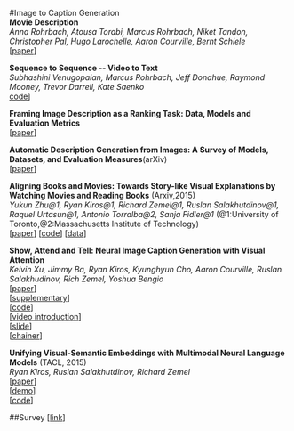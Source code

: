 #Image to Caption Generation  
**Movie Description**  
*Anna Rohrbach, Atousa Torabi, Marcus Rohrbach, Niket Tandon, Christopher Pal, Hugo Larochelle, Aaron Courville, Bernt Schiele*  
[[paper](http://arxiv.org/abs/1605.03705)]  

**Sequence to Sequence -- Video to Text**  
*Subhashini Venugopalan, Marcus Rohrbach, Jeff Donahue, Raymond Mooney, Trevor Darrell, Kate Saenko*  
[code](https://github.com/jazzsaxmafia/video_to_sequence)]  

**Framing Image Description as a Ranking Task: Data, Models and Evaluation Metrics**  
[[paper](http://www.jair.org/media/3994/live-3994-7274-jair.pdf)]  

**Automatic Description Generation from Images: A Survey of Models, Datasets, and Evaluation Measures**(arXiv)  
[[paper](http://arxiv.org/pdf/1601.03896.pdf)]  

**Aligning Books and Movies: Towards Story-like Visual Explanations by Watching Movies and Reading Books** (Arxiv,2015)  
*Yukun Zhu@1, Ryan Kiros@1, Richard Zemel@1, Ruslan Salakhutdinov@1, Raquel Urtasun@1, Antonio Torralba@2, Sanja Fidler@1* (@1:University of Toronto,@2:Massachusetts Institute of Technology)   
[[paper](http://arxiv.org/abs/1506.06724)]
[[code](https://github.com/ryankiros/neural-storyteller)]
[[data](http://www.cs.toronto.edu/~mbweb/)]  

**Show, Attend and Tell: Neural Image Caption Generation with Visual Attention**  
*Kelvin Xu, Jimmy Ba, Ryan Kiros, Kyunghyun Cho, Aaron Courville, Ruslan Salakhudinov, Rich Zemel, Yoshua Bengio*  
[[paper](http://jmlr.org/proceedings/papers/v37/xuc15.pdf)]  
[[supplementary](http://jmlr.org/proceedings/papers/v37/xuc15-supp.pdf)]  
[[code](https://github.com/kelvinxu/arctic-captions)]  
[[video introduction](https://www.youtube.com/watch?v=kLWRKr4PT_E)]  
[[slide](http://www.slideshare.net/eunjileee/show-attend-and-tell-neural-image-caption-generation-with-visual-attention)]  
[[chainer](https://github.com/apple2373/chainer_caption_generation)]  

**Unifying Visual-Semantic Embeddings with Multimodal Neural Language Models** (TACL, 2015)  
*Ryan Kiros, Ruslan Salakhutdinov, Richard Zemel*  
[[paper](http://arxiv.org/abs/1411.2539)]  
[[demo](http://deeplearning.cs.toronto.edu/i2thttp://deeplearning.cs.toronto.edu/i2t)]  
[[code](https://github.com/ryankiros/visual-semantic-embedding)]  

##Survey
[[link](http://www.slideshare.net/metaps_JP/deep-learning-50383383)]  

